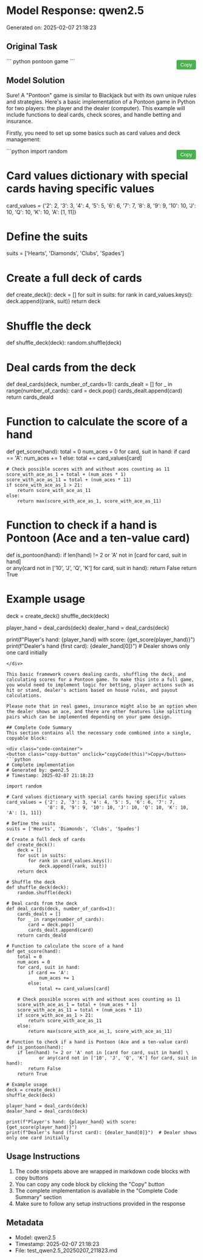 # Model Response: qwen2.5
Generated on: 2025-02-07 21:18:23


<style>
.copy-button {
    position: absolute;
    top: 5px;
    right: 5px;
    padding: 5px 10px;
    background-color: #4CAF50;
    color: white;
    border: none;
    border-radius: 3px;
    cursor: pointer;
    z-index: 1;
}
.code-container {
    position: relative;
    margin: 10px 0;
}
.copy-button:hover {
    background-color: #45a049;
}
.copy-button:active {
    background-color: #3d8b40;
}
</style>

<script>
function copyCode(buttonElement) {
    const codeBlock = buttonElement.parentElement.querySelector('code');
    const range = document.createRange();
    range.selectNode(codeBlock);
    window.getSelection().removeAllRanges();
    window.getSelection().addRange(range);
    try {
        document.execCommand('copy');
        buttonElement.textContent = 'Copied!';
        setTimeout(() => {
            buttonElement.textContent = 'Copy';
        }, 2000);
    } catch(e) {
        console.error('Failed to copy text:', e);
        buttonElement.textContent = 'Failed to copy';
    }
    window.getSelection().removeAllRanges();
}
</script>


## Original Task
<div class="code-container">
<button class="copy-button" onclick="copyCode(this)">Copy</button>
```
python pontoon game
```
</div>

## Model Solution
Sure! A "Pontoon" game is similar to Blackjack but with its own unique rules and strategies. Here's a basic implementation of a Pontoon game in Python for two players: the player and the dealer (computer). This example will include functions to deal cards, check scores, and handle betting and insurance.

Firstly, you need to set up some basics such as card values and deck management:

<div class="code-container">
<button class="copy-button" onclick="copyCode(this)">Copy</button>
```python
import random

# Card values dictionary with special cards having specific values
card_values = {'2': 2, '3': 3, '4': 4, '5': 5, '6': 6, '7': 7,
               '8': 8, '9': 9, '10': 10, 'J': 10, 'Q': 10, 'K': 10, 'A': [1, 11]}

# Define the suits
suits = ['Hearts', 'Diamonds', 'Clubs', 'Spades']

# Create a full deck of cards
def create_deck():
    deck = []
    for suit in suits:
        for rank in card_values.keys():
            deck.append((rank, suit))
    return deck

# Shuffle the deck
def shuffle_deck(deck):
    random.shuffle(deck)

# Deal cards from the deck
def deal_cards(deck, number_of_cards=1):
    cards_dealt = []
    for _ in range(number_of_cards):
        card = deck.pop()
        cards_dealt.append(card)
    return cards_deald

# Function to calculate the score of a hand
def get_score(hand):
    total = 0
    num_aces = 0
    for card, suit in hand:
        if card == 'A':
            num_aces += 1
        else:
            total += card_values[card]
    
    # Check possible scores with and without aces counting as 11
    score_with_ace_as_1 = total + (num_aces * 1)
    score_with_ace_as_11 = total + (num_aces * 11)
    if score_with_ace_as_1 > 21:
        return score_with_ace_as_11
    else:
        return max(score_with_ace_as_1, score_with_ace_as_11)

# Function to check if a hand is Pontoon (Ace and a ten-value card)
def is_pontoon(hand):
    if len(hand) != 2 or 'A' not in [card for card, suit in hand] \
            or any(card not in ['10', 'J', 'Q', 'K'] for card, suit in hand):
        return False
    return True

# Example usage
deck = create_deck()
shuffle_deck(deck)

player_hand = deal_cards(deck)
dealer_hand = deal_cards(deck)

print(f"Player's hand: {player_hand} with score: {get_score(player_hand)}")
print(f"Dealer's hand (first card): {dealer_hand[0]}")  # Dealer shows only one card initially
```
</div>

This basic framework covers dealing cards, shuffling the deck, and calculating scores for a Pontoon game. To make this into a full game, you would need to implement logic for betting, player actions such as hit or stand, dealer's actions based on house rules, and payout calculations.

Please note that in real games, insurance might also be an option when the dealer shows an ace, and there are other features like splitting pairs which can be implemented depending on your game design.

## Complete Code Summary
This section contains all the necessary code combined into a single, copyable block:

<div class="code-container">
<button class="copy-button" onclick="copyCode(this)">Copy</button>
```python
# Complete implementation
# Generated by: qwen2.5
# Timestamp: 2025-02-07 21:18:23

import random

# Card values dictionary with special cards having specific values
card_values = {'2': 2, '3': 3, '4': 4, '5': 5, '6': 6, '7': 7,
               '8': 8, '9': 9, '10': 10, 'J': 10, 'Q': 10, 'K': 10, 'A': [1, 11]}

# Define the suits
suits = ['Hearts', 'Diamonds', 'Clubs', 'Spades']

# Create a full deck of cards
def create_deck():
    deck = []
    for suit in suits:
        for rank in card_values.keys():
            deck.append((rank, suit))
    return deck

# Shuffle the deck
def shuffle_deck(deck):
    random.shuffle(deck)

# Deal cards from the deck
def deal_cards(deck, number_of_cards=1):
    cards_dealt = []
    for _ in range(number_of_cards):
        card = deck.pop()
        cards_dealt.append(card)
    return cards_deald

# Function to calculate the score of a hand
def get_score(hand):
    total = 0
    num_aces = 0
    for card, suit in hand:
        if card == 'A':
            num_aces += 1
        else:
            total += card_values[card]
    
    # Check possible scores with and without aces counting as 11
    score_with_ace_as_1 = total + (num_aces * 1)
    score_with_ace_as_11 = total + (num_aces * 11)
    if score_with_ace_as_1 > 21:
        return score_with_ace_as_11
    else:
        return max(score_with_ace_as_1, score_with_ace_as_11)

# Function to check if a hand is Pontoon (Ace and a ten-value card)
def is_pontoon(hand):
    if len(hand) != 2 or 'A' not in [card for card, suit in hand] \
            or any(card not in ['10', 'J', 'Q', 'K'] for card, suit in hand):
        return False
    return True

# Example usage
deck = create_deck()
shuffle_deck(deck)

player_hand = deal_cards(deck)
dealer_hand = deal_cards(deck)

print(f"Player's hand: {player_hand} with score: {get_score(player_hand)}")
print(f"Dealer's hand (first card): {dealer_hand[0]}")  # Dealer shows only one card initially

```
</div>

## Usage Instructions
1. The code snippets above are wrapped in markdown code blocks with copy buttons
2. You can copy any code block by clicking the "Copy" button
3. The complete implementation is available in the "Complete Code Summary" section
4. Make sure to follow any setup instructions provided in the response

## Metadata
- Model: qwen2.5
- Timestamp: 2025-02-07 21:18:23
- File: test_qwen2.5_20250207_211823.md

